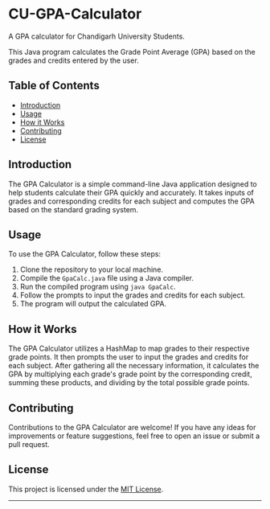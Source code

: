# CU-GPA-Calculator
A GPA calculator for Chandigarh University Students.

This Java program calculates the Grade Point Average (GPA) based on the grades and credits entered by the user.

## Table of Contents
- [Introduction](#introduction)
- [Usage](#usage)
- [How it Works](#how-it-works)
- [Contributing](#contributing)
- [License](#license)

## Introduction

The GPA Calculator is a simple command-line Java application designed to help students calculate their GPA quickly and accurately. It takes inputs of grades and corresponding credits for each subject and computes the GPA based on the standard grading system.

## Usage

To use the GPA Calculator, follow these steps:

1. Clone the repository to your local machine.
2. Compile the `GpaCalc.java` file using a Java compiler.
3. Run the compiled program using `java GpaCalc`.
4. Follow the prompts to input the grades and credits for each subject.
5. The program will output the calculated GPA.

## How it Works

The GPA Calculator utilizes a HashMap to map grades to their respective grade points. It then prompts the user to input the grades and credits for each subject. After gathering all the necessary information, it calculates the GPA by multiplying each grade's grade point by the corresponding credit, summing these products, and dividing by the total possible grade points.

## Contributing

Contributions to the GPA Calculator are welcome! If you have any ideas for improvements or feature suggestions, feel free to open an issue or submit a pull request.

## License

This project is licensed under the [MIT License](LICENSE).

---
